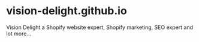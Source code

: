 # vision-delight.github.io
Vision Delight a Shopify website expert, Shopify marketing, SEO expert and lot more...
